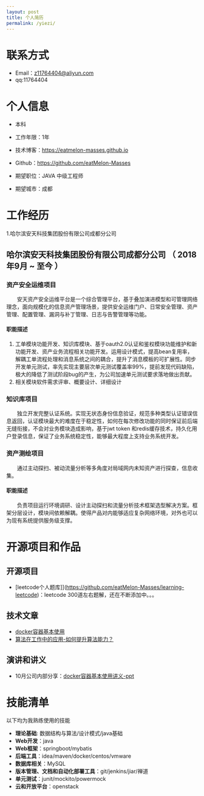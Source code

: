 ```yaml
---
layout: post
title: 个人简历
permalink: /yiezi/
---
```

# 联系方式


- Email：z11764404@aliyun.com
- qq:11764404


# 个人信息

 - 本科
 - 工作年限：1年
 - 技术博客：https://eatmelon-masses.github.io
 - Github：https://github.com/eatMelon-Masses 

 - 期望职位：JAVA 中级工程师
 - 期望城市：成都


# 工作经历
1.哈尔滨安天科技集团股份有限公司成都分公司

## 哈尔滨安天科技集团股份有限公司成都分公司 （ 2018年9月 ~ 至今 ）

### 资产安全运维项目 
&emsp;&emsp;安天资产安全运维平台是一个综合管理平台，基于叠加演进模型和可管理网络理念，面向规模化的信息资产管理场景，提供安全运维门户、日常安全管理、资产管理、配置管理、漏洞与补丁管理、日志与告警管理等功能。

#### 职能描述
1. 工单模块功能开发、知识库模块、基于oauth2.0认证和鉴权模块功能维护和新功能开发、资产业务流程相关功能开发。运用设计模式，提高bean复用率，解耦工单流程处理和消息系统之间的耦合，提升了消息模板的可扩展性。同步开发单元测试，率先实现主要层次单元测试覆盖率99%，提前发现代码缺陷，极大的降低了测试阶段bug的产生，为公司加速单元测试要求落地做出贡献。
2. 相关模块软件需求评审、概要设计、详细设计

### 知识库项目 
&emsp;&emsp;独立开发完整认证系统。实现无状态身份信息验证，规范多种类型认证错误信息返回，认证模块最大的难度在于稳定性，如何在每次修改功能的同时保证前后端无缝衔接，不会对业务模块造成影响，基于jwt token 和redis缓存技术，持久化用户登录信息，保证了业务系统稳定性，能够最大程度上支持业务系统开发。

###  资产测绘项目
&emsp;&emsp;通过主动探扫、被动流量分析等多角度对局域网内未知资产进行探查，信息收集。

#### 职能描述
&emsp;&emsp;负责项目运行环境调研、设计主动探扫和流量分析技术框架选型解决方案。框架分层设计，模块间依赖解耦。使得产品对内能够适应复杂网络环境，对外也可以为现有系统提供服务级支撑。
# 开源项目和作品

## 开源项目

  - [leetcode个人题库]](https://github.com/eatMelon-Masses/learning-leetcode)：leetcode 300道左右题解，还在不断添加中。。。

## 技术文章

- [docker容器基本使用](https://eatmelon-masses.github.io/2019/10/20/docker%E5%AE%B9%E5%99%A8%E5%9F%BA%E6%9C%AC%E4%BD%BF%E7%94%A8/)
- [算法在工作中的应用-如何提升算法能力？](https://www.icloud.com/keynote/0WG7Zz0MeWvTdr-R4VJ8Eq-eA)


## 演讲和讲义

  - 10月公司内部分享：[docker容器基本使用讲义-ppt](https://www.icloud.com/iclouddrive/0dCkL_djhk1ZtHr-5xnXkF6kg#docker%E6%8A%80%E6%9C%AF%E5%88%86%E4%BA%AB)
    
    
# 技能清单

以下均为我熟练使用的技能
- **理论基础**: 数据结构与算法/设计模式/java基础
- **Web开发**：java
- **Web框架**：springboot/mybatis
- **后端工具**：idea/maven/docker/centos/vmware
- **数据库相关**：MySQL
- **版本管理、文档和自动化部署工具**：git/jenkins/jiar/禅道
- **单元测试**：junit/mockito/powermock
- **云和开放平台**：openstack

      

